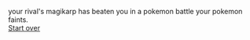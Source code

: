your rival's magikarp has beaten you in a pokemon battle your pokemon faints.  
[Start over](../start/startPokemonJourney.md)